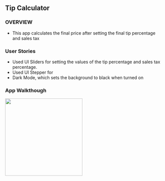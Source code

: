 ## Tip Calculator

### OVERVIEW 
- This app calculates the final price after setting the final tip percentage and sales tax

### User Stories
- Used UI Sliders for setting the values of the tip percentage and sales tax percentage. 
- Used UI Stepper for 
- Dark Mode, which sets the background to black when turned on

### App Walkthough

<img src="http://g.recordit.co/FLxngwIsic.gif" width=250><br>

